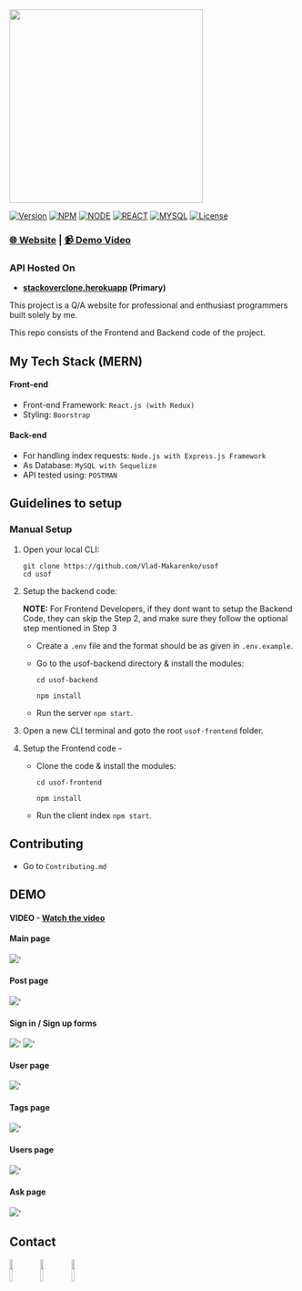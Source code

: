 <img src="./assets/StackOverclone.png" width=340px />

[![Version](https://img.shields.io/static/v1?label=version&message=2.0.0&color=blue)](https://shields.io/)
[![NPM](https://img.shields.io/static/v1?label=npm&message=8.11.0&color=blue)](https://shields.io/)
[![NODE](https://img.shields.io/static/v1?label=node&message=16.16.0&color=success)](https://shields.io/)
[![REACT](https://img.shields.io/static/v1?label=react&message=18.2.0&color=success)](https://shields.io/)
[![MYSQL](https://img.shields.io/static/v1?label=mysql&message=8.0.10&color=blueviolet)](https://shields.io/)
[![License](https://img.shields.io/badge/license-MIT-green.svg)](https://shields.io/)

### [🌐 Website](https://stack-overclone.netlify.app/)  |  [📹 Demo Video](https://www.youtube.com/watch?v=g5TccIOSULI&t)

### API Hosted On
- __[stackoverclone.herokuapp](https://usof-stackoverclone.herokuapp.com/) (Primary)__

This project is a Q/A website for professional and enthusiast programmers built solely by me.

This repo consists of the Frontend and Backend code of the project.

## My Tech Stack (MERN)

#### Front-end

- Front-end Framework: `React.js (with Redux)`
- Styling: `Boorstrap`

#### Back-end

- For handling index requests: `Node.js with Express.js Framework`
- As Database: `MySQL with Sequelize`
- API tested using: `POSTMAN`

## Guidelines to setup

### Manual Setup

1. Open your local CLI:

   ```
   git clone https://github.com/Vlad-Makarenko/usof
   cd usof
   ```

2. Setup the backend code:
   
   __NOTE:__ For Frontend Developers, if they dont want to setup the Backend Code, they can skip the Step 2, and make sure they follow the optional step mentioned in Step 3

   - Create a `.env` file and the format should be as given in `.env.example`.
   - Go to the usof-backend directory & install the modules:

     ```
     cd usof-backend

     npm install
     ```

   - Run the server `npm start`.

3. Open a new CLI terminal and goto the root `usof-frontend` folder.
4. Setup the Frontend code -

   - Clone the code & install the modules:

     ```
     cd usof-frontend

     npm install
     ```

   - Run the client index `npm start`.

## Contributing

- Go to `Contributing.md`

## DEMO

#### VIDEO - [Watch the video](https://www.youtube.com/watch?v=g5TccIOSULI&t)


#### Main page

<img src="./assets/main.png" />'

#### Post page

<img src="./assets/post.png" />'

#### Sign in / Sign up forms

<img src="./assets/signIn.png" />'
<img src="./assets/signUp.png" />'

#### User page

<img src="./assets/user.png" />'

#### Tags page

<img src="./assets/tags.png" />'

#### Users page

<img src="./assets/users.png" />'

#### Ask page

<img src="./assets/ask.png" />'

<h2>Contact</h2>
<p>
<a href="https://github.com/Vlad-Makarenko"><img target="_blank" src="https://cdn.jsdelivr.net/gh/devicons/devicon/icons/github/github-original.svg" style="width: 10%;"></a>
<a href="https://t.me/VladMakarenko"><img target="_blank" src="https://upload.wikimedia.org/wikipedia/commons/thumb/8/82/Telegram_logo.svg/768px-Telegram_logo.svg.png" style="width: 10%;"></a>
<a href="https://www.instagram.com/_vlad_makarenko_/"><img target="_blank" src="https://upload.wikimedia.org/wikipedia/commons/thumb/a/a5/Instagram_icon.png/600px-Instagram_icon.png" style="width: 10%;"></a>
</p>
